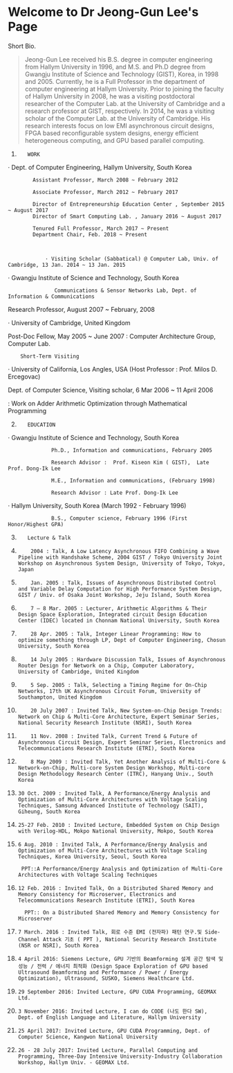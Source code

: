 Welcome to Dr Jeong-Gun Lee's Page
=============
Short Bio.
> Jeong-Gun Lee received his B.S. degree in computer engineering from Hallym University in 1996, and M.S. and Ph.D degree from Gwangju Institute of Science and Technology (GIST), Korea, in 1998 and 2005. Currently, he is a Full Professor in the department of computer engineering at Hallym University. Prior to joining the faculty of Hallym University in 2008, he was a visiting postdoctoral researcher of the Computer Lab. at the University of Cambridge and a research professor at GIST, respectively. In 2014, he was a visiting scholar of the Computer Lab. at the University of Cambridge. His research interests focus on low EMI asynchronous circuit designs, FPGA based reconfigurable system designs, energy efficient heterogeneous computing, and GPU based parallel computing.

1.        WORK

· Dept. of Computer Engineering, Hallym University, South Korea

            Assistant Professor, March 2008 ~ February 2012 

            Associate Professor, March 2012 ~ February 2017

            Director of Entrepreneurship Education Center , September 2015 ~ August 2017
            Director of Smart Computing Lab. , January 2016 ~ August 2017

            Tenured Full Professor, March 2017 ~ Present
            Department Chair, Feb. 2018 ~ Present



                · Visiting Scholar (Sabbatical) @ Computer Lab, Univ. of Cambridge, 13 Jan. 2014 ~ 13 Jan. 2015  

· Gwangju Institute of Science and Technology, South Korea

                   Communications & Sensor Networks Lab, Dept. of Information & Communications

 Research Professor, August 2007 ~ February, 2008

· University of Cambridge, United Kingdom

  Post-Doc Fellow, May 2005 ~ June 2007 :  Computer Architecture Group, Computer Lab.

 

        Short-Term Visiting

· University of California, Los Angles, USA (Host Professor : Prof. Milos D. Ercegovac)

Dept. of Computer Science, Visiting scholar, 6 Mar 2006 ~ 11 April 2006

: Work on Adder Arithmetic Optimization through Mathematical Programming

 


 


2.        EDUCATION

· Gwangju Institute of Science and Technology, South Korea

                  Ph.D., Information and communications, February 2005

                  Research Advisor :  Prof. Kiseon Kim ( GIST),  Late Prof. Dong-Ik Lee

                  M.E., Information and communications, (February 1998)

                  Research Advisor : Late Prof. Dong-Ik Lee

 

· Hallym University, South Korea (March 1992 - February 1996)

                  B.S., Computer science, February 1996 (First Honor/Highest GPA)

 

 

3.        Lecture & Talk 

 

1.         2004 : Talk, A Low Latency Asynchronous FIFO Combining a Wave Pipeline with Handshake Scheme, 2004 GIST / Tokyo University Joint Workshop on Asynchronous System Design, University of Tokyo, Tokyo, Japan

2.         Jan. 2005 : Talk, Issues of Asynchronous Distributed Control and Variable Delay Computation for High Performance System Design, GIST / Univ. of Osaka Joint Workshop, Jeju Island, South Korea

3.         7 – 8 Mar. 2005 : Lecturer, Arithmetic Algorithms & Their Design Space Exploration, Integrated circuit Design Education Center (IDEC) located in Chonnam National University, South Korea

4.         28 Apr. 2005 : Talk, Integer Linear Programming: How to optimize something through LP, Dept of Computer Engineering, Chosun University, South Korea

5.         14 July 2005 : Hardware Discussion Talk, Issues of Asynchronous Router Design for Network on a Chip, Computer Laboratory, University of Cambridge, United Kingdom

6.         5 Sep. 2005 : Talk, Selecting a Timing Regime for On-Chip Networks, 17th UK Asynchronous Circuit Forum, University of Southampton, United Kingdom

7.         20 July 2007 : Invited Talk, New System-on-Chip Design Trends: Network on Chip & Multi-Core Architecture, Expert Seminar Series, National Security Research Institute (NSRI), South Korea

8.         11 Nov. 2008 : Invited Talk, Current Trend & Future of Asynchronous Circuit Design, Expert Seminar Series, Electronics and Telecommunications Research Institute (ETRI), South Korea

9.         8 May 2009 : Invited Talk, Yet Another Analysis of Multi-Core & Network-on-Chip, Multi-core System Design Workshop, Multi-core Design Methodology Research Center (ITRC), Hanyang Univ., South Korea

10.     30 Oct. 2009 : Invited Talk, A Performance/Energy Analysis and Optimization of Multi-Core Architectures with Voltage Scaling Techniques, Samsung Advanced Institute of Technology (SAIT), Giheung, South Korea

11.     25-27 Feb. 2010 : Invited Lecture, Embedded System on Chip Design with Verilog-HDL, Mokpo National University, Mokpo, South Korea

12.     6 Aug. 2010 : Invited Talk, A Performance/Energy Analysis and Optimization of Multi-Core Architectures with Voltage Scaling Techniques, Korea University, Seoul, South Korea

         PPT::A Performance/Energy Analysis and Optimization of Multi-Core Architectures with Voltage Scaling Techniques

13.     12 Feb. 2016 : Invited Talk, On a Distributed Shared Memory and Memory Consistency for Microserver, Electronics and Telecommunications Research Institute (ETRI), South Korea

          PPT:: On a Distributed Shared Memory and Memory Consistency for Microserver

14.     7 March. 2016 : Invited Talk, 회로 수준 EMI (전자파) 패턴 연구.및 Side-Channel Attack 기초 ( PPT ), National Security Research Institute (NSR or NSRI), South Korea

15.     4 April 2016: Siemens Lecture, GPU 기반의 Beamforming 설계 공간 탐색 및 성능 / 전력 / 에너지 최적화 (Design Space Exploration of GPU based Ultrasound Beamforming and Performance / Power / Energy Optimization), Ultrasound, SUSKO, Siemens Healthcare Ltd.

16.     29 September 2016: Invited Lecture, GPU CUDA Programming, GEOMAX Ltd.

17.     3 November 2016: Invited Lecture, I can do CODE (나도 한다 SW), Dept. of English Language and Literature, Hallym University

18.     25 April 2017: Invited Lecture, GPU CUDA Programming, Dept. of Computer Science, Kangwon National University     

19.     26 - 28 July 2017: Invited Lecture, Parallel Computing and Programming, Three-Day Intensive University-Industry Collaboration Workshop, Hallym Univ. - GEOMAX Ltd.   
